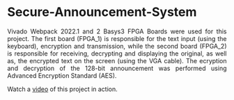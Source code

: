 # Secure-Announcement-System
<p align= "justify"> Vivado Webpack 2022.1 and 2 Basys3 FPGA Boards were used for this project. The first board (FPGA_1) is responsible for
the text input (using the keyboard), encryption and transmission, while the second board (FPGA_2) is responsible for receiving, decrypting and displaying the original, as well as, the encrypted text on the screen (using the VGA cable).
The ecryption and decryption of the 128-bit announcement was performed using Advanced Encryption
Standard (AES).</p>
Watch a <a href = "https://drive.google.com/file/d/1Mlgey_gwEzzArXEZg0iBOOeMKAJMTPAO/view?usp=sharing">video</a> of this project in action.

